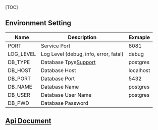 [TOC]

## Environment Setting


| Name      | Description                                                                                                                                     | Exmaple   |
| --------- | ----------------------------------------------------------------------------------------------------------------------------------------------- | --------- |
| PORT      | Service Port                                                                                                                                    | 8081      |
| LOG_LEVEL | Log Level (debug, info, error, fatal)                                                                                                           | debug     |
| DB_TYPE   | Database Tpye[Support](https://orkhan.gitbook.io/typeorm/docs/data-source-options](https://orkhan.gitbook.io/typeorm/docs/data-source-options)) | postgres  |
| DB_HOST   | Database Host                                                                                                                                   | localhost |
| DB_PORT   | Database Port                                                                                                                                   | 5432      |
| DB_NAME   | Database Name                                                                                                                                   | postgres  |
| DB_USER   | Database User Name                                                                                                                              | postgres  |
| DB_PWD    | Database Password                                                                                                                               |           |

## [Api Document](./api)
